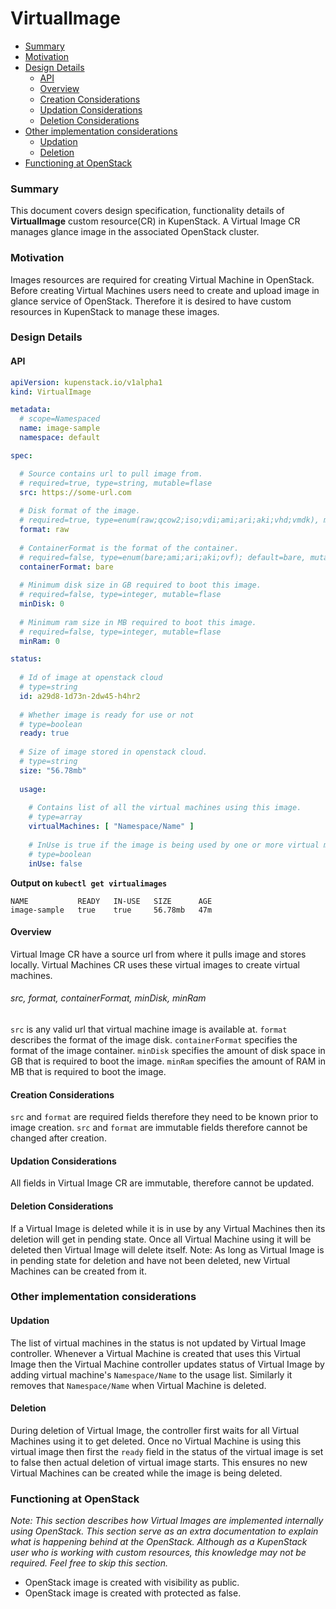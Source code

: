 # VirtualImage

* [Summary](#Summary)
* [Motivation](#Motivation)
* [Design Details](#Design-Details)
  * [API](#API)
  * [Overview](#Overview)
  * [Creation Considerations](#Creation-Considerations)
  * [Updation Considerations](#Updation-Considerations)
  * [Deletion Considerations](#Deletion-Considerations)
* [Other implementation considerations](#Other-implementation-considerations)
  * [Updation](#Updation)
  * [Deletion](#Deletion)
* [Functioning at OpenStack](#Functioning-at-OpenStack)

### Summary

This document covers design specification, functionality details of **VirtualImage** custom resource(CR) in KupenStack. A Virtual Image CR manages glance image in the associated OpenStack cluster.

### Motivation

Images resources are required for creating Virtual Machine in OpenStack. Before creating Virtual Machines users need to create and upload image in glance service of OpenStack. Therefore it is desired to have custom resources in KupenStack to manage these images.

### Design Details

#### API

```yaml
apiVersion: kupenstack.io/v1alpha1
kind: VirtualImage

metadata:
  # scope=Namespaced
  name: image-sample
  namespace: default

spec:

  # Source contains url to pull image from.
  # required=true, type=string, mutable=flase
  src: https://some-url.com
  
  # Disk format of the image.
  # required=true, type=enum(raw;qcow2;iso;vdi;ami;ari;aki;vhd;vmdk), mutable=flase
  format: raw
  
  # ContainerFormat is the format of the container.
  # required=false, type=enum(bare;ami;ari;aki;ovf); default=bare, mutable=flase
  containerFormat: bare
  
  # Minimum disk size in GB required to boot this image.
  # required=false, type=integer, mutable=flase
  minDisk: 0
  
  # Minimum ram size in MB required to boot this image.
  # required=false, type=integer, mutable=flase
  minRam: 0

status:
  
  # Id of image at openstack cloud
  # type=string
  id: a29d8-1d73n-2dw45-h4hr2
  
  # Whether image is ready for use or not
  # type=boolean
  ready: true
  
  # Size of image stored in openstack cloud.
  # type=string
  size: "56.78mb"
  
  usage:
  
    # Contains list of all the virtual machines using this image.
    # type=array
    virtualMachines: [ "Namespace/Name" ]
  
    # InUse is true if the image is being used by one or more virtual machine.
    # type=boolean
    inUse: false
```

**Output on `kubectl get virtualimages`**

```
NAME           READY   IN-USE   SIZE      AGE
image-sample   true    true     56.78mb   47m
```

#### Overview

Virtual Image CR have a source url from where it pulls image and stores locally. Virtual Machines CR uses these virtual images to create virtual machines.

###### src, format, containerFormat, minDisk, minRam

`src` is any valid url that virtual machine image is available at. `format` describes the format of the image disk. `containerFormat` specifies the format of the image container. `minDisk` specifies the amount of disk space in GB that is required to boot the image. `minRam` specifies the amount of RAM in MB that is required to boot the image.

#### Creation Considerations

`src` and `format` are required fields therefore they need to be known prior to image creation. `src` and `format` are immutable fields therefore cannot be changed after creation.

#### Updation Considerations

All fields in Virtual Image CR are immutable, therefore cannot be updated. 

#### Deletion Considerations

If a Virtual Image is deleted while it is in use by any Virtual Machines then its deletion will get in pending state. Once all Virtual Machine using it will be deleted then Virtual Image will delete itself. Note: As long as Virtual Image is in pending state for deletion and have not been deleted, new Virtual Machines can be created from it.

### Other implementation considerations

#### Updation

The list of virtual machines in the status is not updated by Virtual Image controller. Whenever a Virtual Machine is created that uses this Virtual Image then the Virtual Machine controller updates status of Virtual Image by adding virtual machine's `Namespace/Name` to the usage list. Similarly it removes that `Namespace/Name` when Virtual Machine is deleted.

#### Deletion

During deletion of Virtual Image, the controller first waits for all Virtual Machines using it to get deleted. Once no Virtual Machine is using this virtual image then first the `ready` field in the status of the virtual image is set to false then actual deletion of virtual image starts. This ensures no new Virtual Machines can be created while the image is being deleted.

### Functioning at OpenStack

*Note: This section describes how Virtual Images are implemented internally using OpenStack. This section serve as an extra documentation to explain what is happening behind at the OpenStack. Although as a KupenStack user who is working with custom resources, this knowledge may not be required. Feel free to skip this section.*

* OpenStack image is created with visibility as public.
* OpenStack image is created with protected as false.

